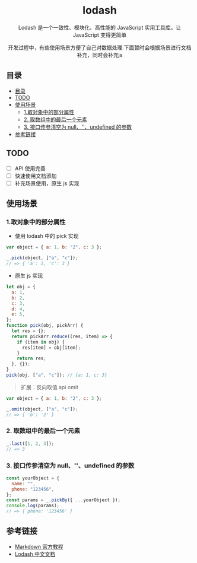 <div align="center">
  <h1>lodash</h1>
  <p>Lodash 是一个一致性、模块化、高性能的 JavaScript 实用工具库。让 JavaScript 变得更简单</p>
  <p>开发过程中，有些使用场景方便了自己对数据处理.下面暂时会根据场景进行文档补充，同时会补充js</p>
</div>

## 目录

- [目录](#目录)
- [TODO](#todo)
- [使用场景](#使用场景)
  - [1.取对象中的部分属性](#1取对象中的部分属性)
  - [2. 取数组中的最后一个元素](#2-取数组中的最后一个元素)
  - [3. 接口传参清空为 null、''、undefined 的参数](#3-接口传参清空为-nullundefined-的参数)
- [参考链接](#参考链接)

## TODO

- [ ] API 使用完善
- [ ] 快速使用文档添加
- [ ] 补充场景使用，原生 js 实现

## 使用场景

### 1.取对象中的部分属性

- 使用 lodash 中的 pick 实现

```js
var object = { a: 1, b: "2", c: 3 };

_.pick(object, ["a", "c"]);
// => { 'a': 1, 'c': 3 }
```

- 原生 js 实现

```js
let obj = {
  a: 1,
  b: 2,
  c: 3,
  d: 4,
  e: 5,
};
function pick(obj, pickArr) {
  let res = {};
  return pickArr.reduce((res, item) => {
    if (item in obj) {
      res[item] = obj[item];
    }
    return res;
  }, {});
}
pick(obj, ["a", "c"]); // {a: 1, c: 3}
```

> 扩展：反向取值 api omit

```javascript
var object = { a: 1, b: "2", c: 3 };

_.omit(object, ["a", "c"]);
// => { 'b': '2' }
```

### 2. 取数组中的最后一个元素

```javascript
_.last([1, 2, 3]);
// => 3
```

### 3. 接口传参清空为 null、''、undefined 的参数

```js
const yourObject = {
  name: "",
  phone: "123456",
};
const params = _.pickBy({ ...yourObject });
console.log(params);
// => { phone: '123456' }
```

## 参考链接

- [Markdown 官方教程](https://markdown.com.cn/)
- [Lodash 中文文档](https://www.lodashjs.com/)
